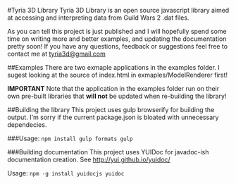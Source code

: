#Tyria 3D Library
Tyria 3D Library is an open source javascript library aimed at accessing and interpreting data from Guild Wars 2 .dat files.

As you can tell this project is just published and I will hopefully spend some time on writing more and better examples,
and updating the documentation pretty soon! If you have any questions, feedback or suggestions feel free to contact me
at tyria3d@gmail.com


##Examples
There are two exmaple applications in the examples folder. I sugest looking at the source of index.html in exmaples/ModelRenderer first!


**IMPORTANT** Note that the application in the examples folder run on their own pre-built libraries that **will not**
be updated when re-building the library!


##Building the library
This project uses gulp browserify for building the output. I'm sorry if the current package.json is bloated with 
unnecessary dependecies.

###Usage:
``
npm install
gulp formats
gulp
``

 ###Building documentation
 This project uses YUIDoc for javadoc-ish documentation creation.
 See http://yui.github.io/yuidoc/

 Usage:
 ``
 npm -g install yuidocjs
 yuidoc
 ``
